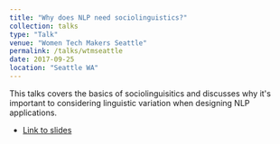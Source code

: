 ```yaml
---
title: "Why does NLP need sociolinguistics?"
collection: talks
type: "Talk"
venue: "Women Tech Makers Seattle"
permalink: /talks/wtmseattle
date: 2017-09-25
location: "Seattle WA"
---
```


This talks covers the basics of sociolinguisitics and discusses why it's important to considering linguistic variation when designing NLP applications.

* [Link to slides](https://docs.google.com/presentation/d/1iQF2OWoQ1XkJFejziYQP9B34JnT_Jqs4FOtKhEUDiDc/)
